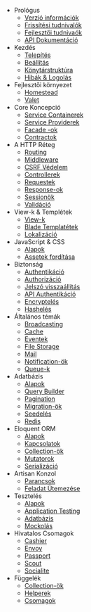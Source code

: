 - Prológus
    - [Verzió információk](/docs/{{version}}/releases)
    - [Frissítési tudnivalók](/docs/{{version}}/upgrade)
    - [Fejlesztői tudnivaók](/docs/{{version}}/contributions)
    - [API Dokumentáció](/api/{{version}})
- Kezdés
    - [Telepítés](/docs/{{version}}/installation)
    - [Beállítás](/docs/{{version}}/configuration)
    - [Könytárstruktúra](/docs/{{version}}/structure)
    - [Hibák & Logolás](/docs/{{version}}/errors)
- Fejlesztői környezet
    - [Homestead](/docs/{{version}}/homestead)
    - [Valet](/docs/{{version}}/valet)
- Core Koncepció
    - [Service Containerek](/docs/{{version}}/container)
    - [Service Providerek](/docs/{{version}}/providers)
    - [Facade -ok](/docs/{{version}}/facades)
    - [Contractok](/docs/{{version}}/contracts)
- A HTTP Réteg
    - [Routing](/docs/{{version}}/routing)
    - [Middleware](/docs/{{version}}/middleware)
    - [CSRF Védelem](/docs/{{version}}/csrf)
    - [Controllerek](/docs/{{version}}/controllers)
    - [Requestek](/docs/{{version}}/requests)
    - [Response-ok](/docs/{{version}}/responses)
    - [Sessionök](/docs/{{version}}/session)
    - [Validáció](/docs/{{version}}/validation)
- View-k & Templétek
    - [View-k](/docs/{{version}}/views)
    - [Blade Templatétek](/docs/{{version}}/blade)
    - [Lokalizáció](/docs/{{version}}/localization)
- JavaScript & CSS
    - [Alapok](/docs/{{version}}/frontend)
    - [Assetek fordítása](/docs/{{version}}/elixir)
- Biztonság
    - [Authentikáció](/docs/{{version}}/authentication)
    - [Authorizáció](/docs/{{version}}/authorization)
    - [Jelszó visszaállítás](/docs/{{version}}/passwords)
    - [API Authentikáció](/docs/{{version}}/passport)
    - [Encryptelés](/docs/{{version}}/encryption)
    - [Hashelés](/docs/{{version}}/hashing)
- Általános témák
    - [Broadcasting](/docs/{{version}}/broadcasting)
    - [Cache](/docs/{{version}}/cache)
    - [Eventek](/docs/{{version}}/events)
    - [File Storage](/docs/{{version}}/filesystem)
    - [Mail](/docs/{{version}}/mail)
    - [Notification-ök](/docs/{{version}}/notifications)
    - [Queue-k](/docs/{{version}}/queues)
- Adatbázis
    - [Alapok](/docs/{{version}}/database)
    - [Query Builder](/docs/{{version}}/queries)
    - [Pagination](/docs/{{version}}/pagination)
    - [Migration-ök](/docs/{{version}}/migrations)
    - [Seedelés](/docs/{{version}}/seeding)
    - [Redis](/docs/{{version}}/redis)
- Eloquent ORM
    - [Alapok](/docs/{{version}}/eloquent)
    - [Kapcsolatok](/docs/{{version}}/eloquent-relationships)
    - [Collection-ök](/docs/{{version}}/eloquent-collections)
    - [Mutatorok](/docs/{{version}}/eloquent-mutators)
    - [Serializáció](/docs/{{version}}/eloquent-serialization)
- Artisan Konzol
    - [Parancsok](/docs/{{version}}/artisan)
    - [Feladat Ütemezése](/docs/{{version}}/scheduling)
- Tesztelés
    - [Alapok](/docs/{{version}}/testing)
    - [Application Testing](/docs/{{version}}/application-testing)
    - [Adatbázis](/docs/{{version}}/database-testing)
    - [Mockolás](/docs/{{version}}/mocking)
- Hivatalos Csomagok
    - [Cashier](/docs/{{version}}/billing)
    - [Envoy](/docs/{{version}}/envoy)
    - [Passport](/docs/{{version}}/passport)
    - [Scout](/docs/{{version}}/scout)
    - [Socialite](https://github.com/laravel/socialite)
- Függelék
    - [Collection-ök](/docs/{{version}}/collections)
    - [Helperek](/docs/{{version}}/helpers)
    - [Csomagok](/docs/{{version}}/packages)
